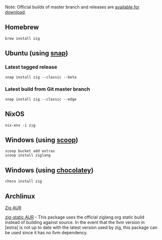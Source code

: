 Note: Official builds of master branch and releases are [available for download](https://ziglang.org/download/).

## Homebrew

```
brew install zig
```

## Ubuntu (using [snap](https://snapcraft.io/zig))

### Latest tagged release
```
snap install zig --classic --beta
```

### Latest build from Git master branch
```
snap install zig --classic --edge
```

## NixOS

```
nix-env -i zig
```

## Windows (using [scoop](http://scoop.sh/))

```
scoop bucket add extras
scoop install ziglang
```

## Windows (using [chocolatey](https://chocolatey.org))

```
choco install zig
```

## Archlinux

[Zig AUR](https://aur.archlinux.org/packages/zig/)

[zig-static AUR](https://aur.archlinux.org/packages/zig-static/) - This package uses the official ziglang.org static build instead of building against source. In the event that the llvm version in [extra] is not up to date with the latest version used by zig, this package can be used since it has no llvm dependency.